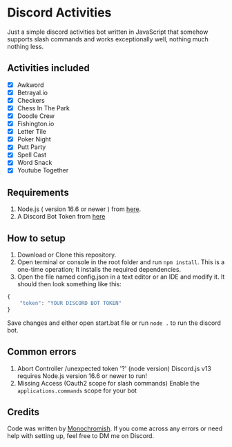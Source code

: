 # Discord Activities

Just a simple discord activities bot written in JavaScript that somehow supports slash commands and works exceptionally well, nothing much nothing less.

## Activities included

- [x] Awkword
- [x] Betrayal.io
- [x] Checkers
- [x] Chess In The Park
- [x] Doodle Crew
- [x] Fishington.io
- [x] Letter Tile
- [x] Poker Night
- [x] Putt Party
- [x] Spell Cast
- [x] Word Snack
- [x] Youtube Together

## Requirements

1. Node.js ( version 16.6 or newer ) from [here](https://nodejs.org).
2. A Discord Bot Token from [here](https://discord.com/developers/applications)

## How to setup

1. Download or Clone this repository.
2. Open terminal or console in the root folder and run `npm install`. This is a one-time operation; It installs the required dependencies.
3. Open the file named config.json in a text editor or an IDE and modify it.
   It should then look something like this:

```js
{
    "token": "YOUR DISCORD BOT TOKEN"
}
```

Save changes and either open start.bat file or run `node .` to run the discord bot.

## Common errors

1. Abort Controller /unexpected token '?' (node version)
   Discord.js v13 requires Node.js version 16.6 or newer to run!
2. Missing Access (Oauth2 scope for slash commands)
   Enable the `applications.commands` scope for your bot

## Credits

Code was written by [Monochromish](https://monolul.me).
If you come across any errors or need help with setting up, feel free to DM me on Discord.
